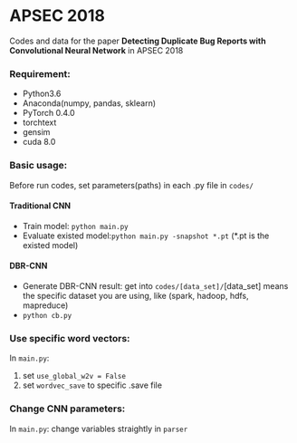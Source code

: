 # APSEC 2018

Codes and data for the paper **Detecting Duplicate Bug Reports with Convolutional Neural Network** in APSEC 2018

### Requirement:

- Python3.6
- Anaconda(numpy, pandas, sklearn)
- PyTorch 0.4.0
- torchtext
- gensim
- cuda 8.0


### Basic usage:

Before run codes, set parameters(paths) in each .py file in `codes/`
#### Traditional CNN

- Train model: `python main.py`
- Evaluate existed model:`python main.py -snapshot *.pt` (*.pt is the existed model)

#### DBR-CNN
- Generate DBR-CNN result: get into `codes/[data_set]/`[data_set] means the specific dataset you are using, like (spark, hadoop, hdfs, mapreduce)
- `python cb.py`

### Use specific word vectors:

In `main.py`:
1. set `use_global_w2v = False`
2. set `wordvec_save` to specific .save file

### Change CNN parameters:
In `main.py`:
change variables straightly in `parser`
